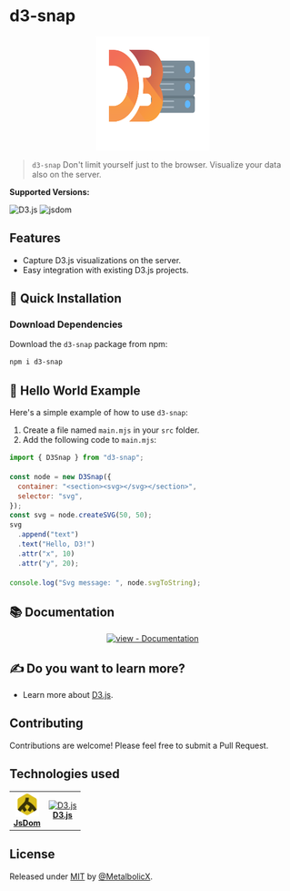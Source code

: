 # d3-snap

<div align="center">
  <img src="./docs/_media/d3-snap.svg" alt="d3-snap Logo" width="200" height="200" />
</div>

> `d3-snap` Don't limit yourself just to the browser. Visualize your data also on the server.

**Supported Versions:**

![D3.js](https://img.shields.io/badge/D3.js->=7.x.x-blue)
![jsdom](https://img.shields.io/badge/jsdom->=26.x.x-blue)

## Features

- Capture D3.js visualizations on the server.
- Easy integration with existing D3.js projects.

## 🚀 Quick Installation

### Download Dependencies

Download the `d3-snap` package from npm:

```sh
npm i d3-snap
```

## 🙌 Hello World Example

Here's a simple example of how to use `d3-snap`:

1. Create a file named `main.mjs` in your `src` folder.
2. Add the following code to `main.mjs`:

```js
import { D3Snap } from "d3-snap";

const node = new D3Snap({
  container: "<section><svg></svg></section>",
  selector: "svg",
});
const svg = node.createSVG(50, 50);
svg
  .append("text")
  .text("Hello, D3!")
  .attr("x", 10)
  .attr("y", 20);

console.log("Svg message: ", node.svgToString);
```

## 📚 Documentation

<div align="center">

  [![view - Documentation](https://img.shields.io/badge/view-Documentation-blue?style=for-the-badge)](https://metalbolicx.github.io/d3-snap/)

</div>

## ✍ Do you want to learn more?

- Learn more about [D3.js](https://d3js.org/).

## Contributing

Contributions are welcome! Please feel free to submit a Pull Request.

## Technologies used

<table style="border: none;">
  <tr>
    <td align="center">
      <a href="https://github.com/jsdom/jsdom?tab=readme-ov-file" target="_blank">
        <img src="https://raw.githubusercontent.com/jsdom/jsdom/refs/heads/main/logo.svg" alt="JsDom" width="42" height="42" /><br/>
        <b>JsDom</b><br/>
      </a>
    </td>
    <td align="center">
      <a href="https://d3js.org/" target="_blank">
        <img src="https://upload.wikimedia.org/wikipedia/commons/1/15/Logo_D3.svg" alt="D3.js" width="42" height="42" /><br/>
        <b>D3.js</b><br/>
      </a>
    </td>
  </tr>
</table>

## License

Released under [MIT](/LICENSE) by [@MetalbolicX](https://github.com/MetalbolicX).
